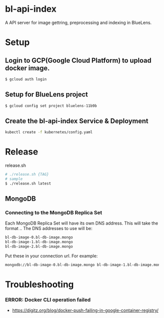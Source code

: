 # bl-api-index
A API server for image gettring, preprocessing and indexing in BlueLens.


# Setup
## Login to GCP(Google Cloud Platform) to upload docker image.
```sh
$ gcloud auth login
```

## Setup for BlueLens project
```sh
$ gcloud config set project bluelens-11b9b
```

## Create the bl-api-index Service & Deployment
```sh
kubectl create -f kubernetes/config.yaml
```

# Release 
release.sh 
```sh
# ./release.sh {TAG}
# sample
$ ./release.sh latest
```

## MongoDB 
### Connecting to the MongoDB Replica Set
Each MongoDB Replica Set will have its own DNS address. This will take the format <pod-name>.<service-name>.
The DNS addresses to use will be:

```sh
bl-db-image-0.bl-db-image.mongo
bl-db-image-1.bl-db-image.mongo
bl-db-image-2.bl-db-image.mongo
```
Put these in your connection url. For example:
```sh
mongodb://bl-db-image-0.bl-db-image.mongo bl-db-image-1.bl-db-image.mongo bl-db-image-2.bl-db-image.mongo:27017/dbname_?'
```


# Troubleshooting
### ERROR: Docker CLI operation failed
 - https://digitz.org/blog/docker-push-failing-in-google-container-registry/
